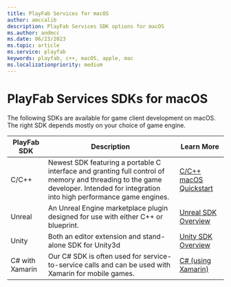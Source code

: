 ```yaml
---
title: PlayFab Services for macOS
author: amccalib
description: PlayFab Services SDK options for macOS
ms.author: andmcc
ms.date: 06/23/2023
ms.topic: article
ms.service: playfab
keywords: playfab, c++, macOS, apple, mac
ms.localizationpriority: medium
---
```


# PlayFab Services SDKs for macOS

The following SDKs are available for game client development on macOS. The right SDK depends mostly on your choice of game engine.

| PlayFab SDK     | Description | Learn More |
|-----------------|-------------|------------|
| C/C++          | Newest SDK featuring a portable C interface and granting full control of memory and threading to the game developer. Intended for integration into high performance game engines. | [C/C++ macOS Quickstart](../c/quickstart-macos.md) |
| Unreal          | An Unreal Engine marketplace plugin designed for use with either C++ or blueprint. | [Unreal SDK Overview](../unreal/index.md) |
| Unity           | Both an editor extension and stand-alone SDK for Unity3d | [Unity SDK Overview](../unity3d/index.md) |
| C# with Xamarin | Our C# SDK is often used for service-to-service calls and can be used with Xamarin for mobile games. | [C# (using Xamarin)](../c-sharp/index.md) |